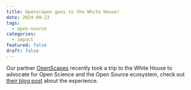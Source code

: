 ```yaml
---
title: Openscapes goes to the White House!
date: 2024-09-23
tags:
  - open-source
categories:
  - impact
featured: false
draft: false
---
```


Our partner [OpenScapes](../../../collaborators/openscapes/) recently took a trip to the White House to advocate for Open Science and the Open Source ecosystem, check out [their blog post](https://openscapes.org/events/2024-09-26-openscapes-whitehouse/) about the experience.
